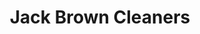 ---
title: "Jack Brown Cleaners"
url: /austin/jack-brown-cleaners-west-parmer-lane/
shop: laundry
---